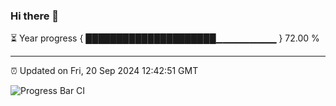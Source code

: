 ### Hi there 👋

⏳ Year progress { █████████████████████▁▁▁▁▁▁▁▁▁ } 72.00 %

---

⏰ Updated on Fri, 20 Sep 2024 12:42:51 GMT

![Progress Bar CI](https://github.com/liununu/liununu/workflows/Progress%20Bar%20CI/badge.svg)

